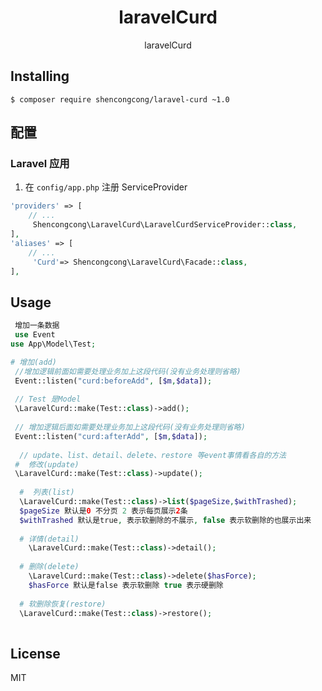 <h1 align="center"> laravelCurd </h1>

<p align="center"> laravelCurd </p>


## Installing

```shell
$ composer require shencongcong/laravel-curd ~1.0
```

## 配置

### Laravel 应用

1. 在 `config/app.php` 注册 ServiceProvider

```php
'providers' => [
    // ...
     Shencongcong\LaravelCurd\LaravelCurdServiceProvider::class,
],
'aliases' => [
    // ...
     'Curd'=> Shencongcong\LaravelCurd\Facade::class,
],
```

## Usage

```php
 增加一条数据 
 use Event
use App\Model\Test;

# 增加(add)
 //增加逻辑前面如需要处理业务加上这段代码(没有业务处理则省略)
 Event::listen("curd:beforeAdd", [$m,$data]);
 
 // Test 是Model
 \LaravelCurd::make(Test::class)->add();
 
 // 增加逻辑后面如需要处理业务加上这段代码(没有业务处理则省略)
 Event::listen("curd:afterAdd", [$m,$data]);
   
  // update、list、detail、delete、restore 等event事情看各自的方法
 #  修改(update)
 \LaravelCurd::make(Test::class)->update();
 
  #  列表(list)
  \LaravelCurd::make(Test::class)->list($pageSize,$withTrashed);
  $pageSize 默认是0 不分页 2 表示每页展示2条
  $withTrashed 默认是true, 表示软删除的不展示, false 表示软删除的也展示出来
  
  # 详情(detail)
    \LaravelCurd::make(Test::class)->detail();
  
  # 删除(delete)
    \LaravelCurd::make(Test::class)->delete($hasForce);
    $hasForce 默认是false 表示软删除 true 表示硬删除
    
  # 软删除恢复(restore)
  \LaravelCurd::make(Test::class)->restore();
  
```



## License

MIT